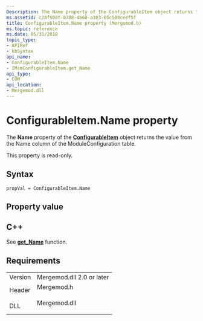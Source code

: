 ```yaml
---
Description: The Name property of the ConfigurableItem object returns the value from the Name column of the ModuleConfiguration table.
ms.assetid: c28f508f-0788-4b60-a383-65c508ceef5f
title: ConfigurableItem.Name property (Mergemod.h)
ms.topic: reference
ms.date: 05/31/2018
topic_type: 
- APIRef
- kbSyntax
api_name: 
- ConfigurableItem.Name
- IMsmConfigurableItem.get_Name
api_type: 
- COM
api_location: 
- Mergemod.dll
---
```


# ConfigurableItem.Name property

The **Name** property of the [**ConfigurableItem**](configurableitem-object.md) object returns the value from the Name column of the ModuleConfiguration table.

This property is read-only.

## Syntax


```JScript
propVal = ConfigurableItem.Name
```



## Property value

## C++

See [**get\_Name**](/windows/desktop/api/Mergemod/nf-mergemod-imsmconfigurableitem-get_name) function.

## Requirements



|                    |                                                                                         |
|--------------------|-----------------------------------------------------------------------------------------|
| Version<br/> | Mergemod.dll 2.0 or later<br/>                                                    |
| Header<br/>  | <dl> <dt>Mergemod.h</dt> </dl>   |
| DLL<br/>     | <dl> <dt>Mergemod.dll</dt> </dl> |



 

 




